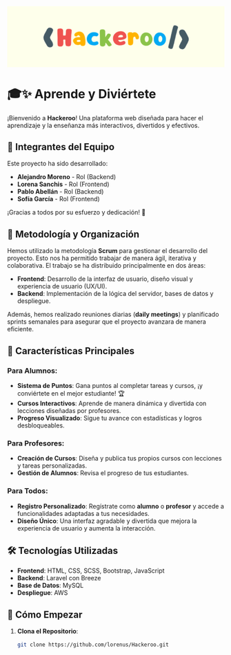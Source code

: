 ![logo](Hackeroo/public/img/Imagenes/logo-fondo.png)
# 🎓✨ Aprende y Diviértete

¡Bienvenido a **Hackeroo**!
Una plataforma web diseñada para hacer el aprendizaje y la enseñanza más interactivos, divertidos y efectivos. 

## 👥 Integrantes del Equipo

Este proyecto ha sido desarrollado:

- **Alejandro Moreno** - Rol (Backend)
- **Lorena Sanchis** - Rol (Frontend)
- **Pablo Abellán** - Rol (Backend)
- **Sofía García** - Rol (Frontend)

¡Gracias a todos por su esfuerzo y dedicación! 💪

## 📅 Metodología y Organización

Hemos utilizado la metodología **Scrum** para gestionar el desarrollo del proyecto. Esto nos ha permitido trabajar de manera ágil, iterativa y colaborativa. El trabajo se ha distribuido principalmente en dos áreas:

- **Frontend**: Desarrollo de la interfaz de usuario, diseño visual y experiencia de usuario (UX/UI).
- **Backend**: Implementación de la lógica del servidor, bases de datos y despliegue.

Además, hemos realizado reuniones diarias (**daily meetings**) y planificado sprints semanales para asegurar que el proyecto avanzara de manera eficiente.


## 🌟 Características Principales

### Para Alumnos:
- **Sistema de Puntos**: Gana puntos al completar tareas y cursos, ¡y conviértete en el mejor estudiante! 🏆
- **Cursos Interactivos**: Aprende de manera dinámica y divertida con lecciones diseñadas por profesores.
- **Progreso Visualizado**: Sigue tu avance con estadísticas y logros desbloqueables.

### Para Profesores:
- **Creación de Cursos**: Diseña y publica tus propios cursos con lecciones y tareas personalizadas.
- **Gestión de Alumnos**: Revisa el progreso de tus estudiantes.

### Para Todos:
- **Registro Personalizado**: Regístrate como **alumno** o **profesor** y accede a funcionalidades adaptadas a tus necesidades.
- **Diseño Único**: Una interfaz agradable y divertida que mejora la experiencia de usuario y aumenta la interacción.

## 🛠️ Tecnologías Utilizadas
- **Frontend**: HTML, CSS, SCSS, Bootstrap, JavaScript 
- **Backend**: Laravel con Breeze
- **Base de Datos**: MySQL
- **Despliegue**: AWS

## 🚀 Cómo Empezar

1. **Clona el Repositorio**:
   ```bash
   git clone https://github.com/lorenus/Hackeroo.git